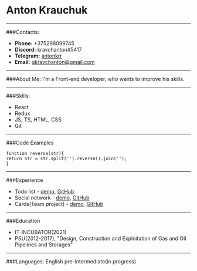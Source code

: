 # Anton Krauchuk
***


###Contacts:
* **Phone:** +375298099745
* **Discord:** kravchanton#5417
* **Telegram:** [antonkrr](https://www.t.me/antonkrrr)
* **Email:** qkravchanton@gmail.com
***


###About Me:
I'm a Front-end developer, who wants to improve his skills.
***


###Skills:
* React
* Redux
* JS, TS, HTML, CSS
* Git
***


###Code Examples
```
function reverse(str){
return str = str.split('').reverse().join('');
}
```
***


###Experience
* Todo list - [demo](https://kravchanton.github.io/todoList), [GitHub](https://github.com/kravchanton/todoList)
* Social network - [demo](https://kravchanton.github.io/socialNet/#/login), [GitHub](https://github.com/kravchanton/socialNet)
* Cards(Team project) - [demo](https://brightwiths.github.io/iti_bright_cards), [GitHub](https://github.com/brightwiths/iti_bright_cards)
***


###Education
* IT-INCUBATOR(2021)
* PSU(2012-2017), "Design, Construction and Exploitation of Gas and Oil Pipelines and Storages" 
***

###Languages:
English pre-intermediate(in progress)

